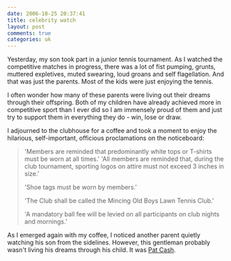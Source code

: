 ```yaml
---
date: 2006-10-25 20:37:41
title: celebrity watch
layout: post
comments: true
categories: uk
---
```

Yesterday, my son took part in a junior tennis tournament. As I watched
the competitive matches in progress, there was a lot of fist pumping,
grunts, muttered expletives, muted swearing, loud groans and self
flagellation. And that was just the parents. Most of the kids were just
enjoying the tennis.

I often wonder how many of these parents were living out their dreams
through their offspring. Both of my children have already achieved more
in competitive sport than I ever did so I am immensely proud of them and
just try to support them in everything they do - win, lose or draw.

I adjourned to the clubhouse for a coffee and took a moment to enjoy the
hilarious, self-important, officious proclamations on the noticeboard:

> 'Members are reminded that predominantly white tops or T-shirts must
> be worn at all times.'
> 'All members are reminded that, during the club tournament, sporting
> logos on attire must not exceed 3 inches in size.'
>
> 'Shoe tags must be worn by members.'
>
> 'The Club shall be called the Mincing Old Boys Lawn Tennis Club.'
>
> 'A mandatory ball fee will be levied on all participants on club
> nights and mornings.'

As I emerged again with my coffee, I noticed another parent quietly
watching his son from the sidelines. However, this gentleman probably
wasn't living his dreams through his child. It was
[Pat Cash](http://www.patcash.co.uk/).
